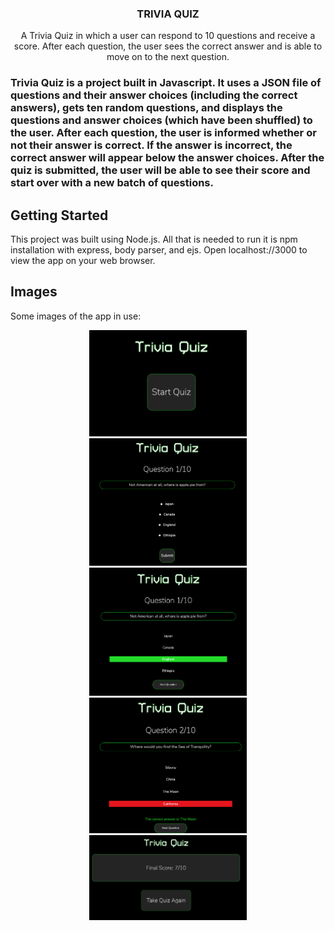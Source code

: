 <p align="center">

  <h3 align="center">TRIVIA QUIZ</h3>

  <p align="center">
    A Trivia Quiz in which a user can respond to 10 questions and receive a score. After each question, the user sees the correct answer and is able to move on to the next question.
    <br />
</p>

<h3 align="center>ABOUT THE PROJECT</h3>

<p align = "center">
Trivia Quiz is a project built in Javascript. It uses a JSON file of questions and their answer choices (including the correct answers), gets ten random questions, and 
displays the questions and answer choices (which have been shuffled) to the user. After each question, the user is informed whether or not their answer is correct. If 
the answer is incorrect, the correct answer will appear below the answer choices. After the quiz is submitted, the user will be able to see their score and start over with 
a new batch of questions.
</p>


<!-- GETTING STARTED -->
## Getting Started

This project was built using Node.js. All that is needed to run it is npm installation with express, body parser, and ejs. 
Open localhost://3000 to view the app on your web browser. 

<!-- SCREENSHOTS -->
## Images

Some images of the app in use: 

<p align="center">
<img width="50%" src="screenshots/Trivia Quiz Start.png"></center>
<br/>
<img width="50%" src="screenshots/Trivia Quiz Question.png"></center>
<br/>
<img width="50%" src="screenshots/Trivia Quiz Correct.png"></center>
<br/>
<img width="50%" src="screenshots/Trivia Quiz Incorrect.png"></center>
<br/>
<img width="50%" src="screenshots/Trivia Quiz Score.png"></center>
<br/>
</p>

